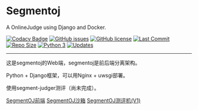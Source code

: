 # Segmentoj
A OnlineJudge using Django and Docker.

[![Codacy Badge](https://api.codacy.com/project/badge/Grade/e07ecd8defd5446ba6e64fe5969db70a)](https://app.codacy.com/gh/segment-oj/segmentoj?utm_source=github.com&utm_medium=referral&utm_content=segment-oj/segmentoj&utm_campaign=Badge_Grade_Settings)
[![GitHub issues](https://img.shields.io/github/issues/szdytom/segmentoj)](https://github.com/szdytom/segmentoj/issues)
[![GitHub license](https://img.shields.io/github/license/szdytom/segmentoj)](https://github.com/szdytom/segmentoj/blob/master/LICENSE)
[![Last Commit](https://img.shields.io/github/last-commit/szdytom/segmentoj)](https://github.com/szdytom/segmentoj/)
[![Repo Size](https://img.shields.io/github/repo-size/szdytom/segmentoj)](https://github.com/szdytom/segmentoj/)
[![Python 3](https://pyup.io/repos/github/segment-oj/segmentoj/python-3-shield.svg)](https://pyup.io/repos/github/segment-oj/segmentoj/)
[![Updates](https://pyup.io/repos/github/segment-oj/segmentoj/shield.svg)](https://pyup.io/repos/github/segment-oj/segmentoj/)

---

这是segmentoj的Web端，segmentoj是前后端分离架构。

Python + Django框架，可以用Nginx + uwsgi部署。

使用segment-judger测评（尚未完成）。

[SegmentOJ前端](https://github.com/segment-oj/segmentoj-frontend)
[SegmentOJ沙箱](https://github.com/segment-oj/segment-sandbox)
[SegmentOJ测评机(V1)](https://github.com/segment-oj/segment-judger-v1)
